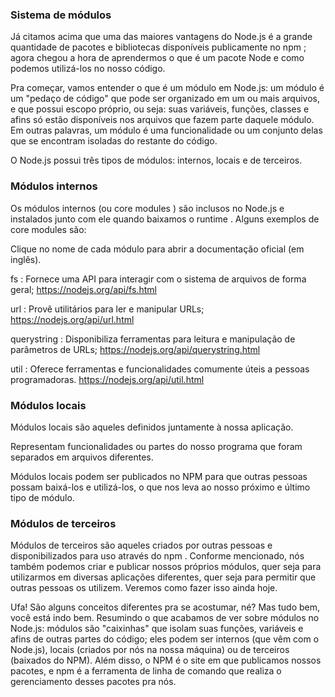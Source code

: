 ### Sistema de módulos

Já citamos acima que uma das maiores vantagens do Node.js é a grande quantidade de pacotes e bibliotecas disponíveis publicamente no npm ; agora chegou a hora de aprendermos o que é um pacote Node e como podemos utilizá-los no nosso código.

Pra começar, vamos entender o que é um módulo em Node.js: um módulo é um "pedaço de código" que pode ser organizado em um ou mais arquivos, e que possui escopo próprio, ou seja: suas variáveis, funções, classes e afins só estão disponíveis nos arquivos que fazem parte daquele módulo. Em outras palavras, um módulo é uma funcionalidade ou um conjunto delas que se encontram isoladas do restante do código.

O Node.js possui três tipos de módulos: internos, locais e de terceiros.

### Módulos internos

Os módulos internos (ou core modules ) são inclusos no Node.js e instalados junto com ele quando baixamos o runtime . Alguns exemplos de core modules são:

Clique no nome de cada módulo para abrir a documentação oficial (em inglês).

fs : Fornece uma API para interagir com o sistema de arquivos de forma geral; https://nodejs.org/api/fs.html

url : Provê utilitários para ler e manipular URLs; https://nodejs.org/api/url.html

querystring : Disponibiliza ferramentas para leitura e manipulação de parâmetros de URLs; https://nodejs.org/api/querystring.html

util : Oferece ferramentas e funcionalidades comumente úteis a pessoas programadoras. https://nodejs.org/api/util.html

### Módulos locais

Módulos locais são aqueles definidos juntamente à nossa aplicação. 

Representam funcionalidades ou partes do nosso programa que foram separados em arquivos diferentes.

Módulos locais podem ser publicados no NPM para que outras pessoas possam baixá-los e utilizá-los, o que nos leva ao nosso próximo e último tipo de módulo.

### Módulos de terceiros

Módulos de terceiros são aqueles criados por outras pessoas e disponibilizados para uso através do npm . Conforme mencionado, nós também podemos criar e publicar nossos próprios módulos, quer seja para utilizarmos em diversas aplicações diferentes, quer seja para permitir que outras pessoas os utilizem. Veremos como fazer isso ainda hoje.

Ufa! São alguns conceitos diferentes pra se acostumar, né? Mas tudo bem, você está indo bem. Resumindo o que acabamos de ver sobre módulos no Node.js: módulos são "caixinhas" que isolam suas funções, variáveis e afins de outras partes do código; eles podem ser internos (que vêm com o Node.js), locais (criados por nós na nossa máquina) ou de terceiros (baixados do NPM). Além disso, o NPM é o site em que publicamos nossos pacotes, e npm é a ferramenta de linha de comando que realiza o gerenciamento desses pacotes pra nós.
